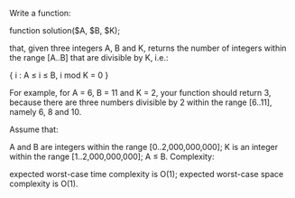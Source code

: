 Write a function:

function solution($A, $B, $K);

that, given three integers A, B and K, returns the number of integers within the range [A..B] that are divisible by K, i.e.:

{ i : A ≤ i ≤ B, i mod K = 0 }

For example, for A = 6, B = 11 and K = 2, your function should return 3, because there are three numbers divisible by 2 within the range [6..11], namely 6, 8 and 10.

Assume that:

A and B are integers within the range [0..2,000,000,000];
K is an integer within the range [1..2,000,000,000];
A ≤ B.
Complexity:

expected worst-case time complexity is O(1);
expected worst-case space complexity is O(1).